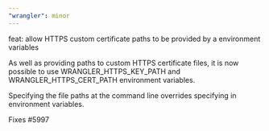 ```yaml
---
"wrangler": minor
---
```


feat: allow HTTPS custom certificate paths to be provided by a environment variables

As well as providing paths to custom HTTPS certificate files, it is now possible to use WRANGLER_HTTPS_KEY_PATH and WRANGLER_HTTPS_CERT_PATH environment variables.

Specifying the file paths at the command line overrides specifying in environment variables.

Fixes #5997
